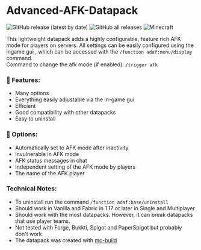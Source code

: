 # Advanced-AFK-Datapack
![GitHub release (latest by date)](https://img.shields.io/github/v/release/2mal3/Advanced-AFK-Datapack?style=flat-square) ![GitHub all releases](https://img.shields.io/github/downloads/2mal3/Advanced-AFK-Datapack/total?style=flat-square) ![Minecraft](https://img.shields.io/badge/Minecraft-1.18-orange?style=flat-square)

This lightweight datapack adds a highly configurable, feature rich AFK mode for players on servers. All settings can be easily configured using the ingame gui , which can be accessed with the `/function adaf:menu/display` command.  
Command to change the afk mode (if enabled): `/trigger afk`

### 📖 Features:
- Many options
- Everything easily adjustable via the in-game gui
- Efficient
- Good compatibility with other datapacks
- Easy to uninstall

### 📝 Options:
- Automatically set to AFK mode after inactivity
- Invulnerable in AFK mode
- AFK status messages in chat
- Independent setting of the AFK mode by players
- The name of the AFK player

### Technical Notes:
- To uninstall run the command `/function adaf:base/uninstall`
- Should work in Vanilla and Fabric in 1.17 or later in Single and Multiplayer
- Should work with the most datapacks. However, it can break datapacks that use player teams.
- Not tested with Forge, Bukkti, Spigot and PaperSpigot but probably don't work
- The datapack was created with [mc-build](https://github.com/mc-build/mc-build)

